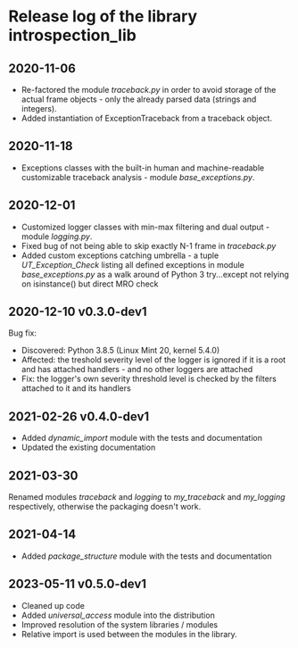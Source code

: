 # Release log of the library introspection_lib

## 2020-11-06

* Re-factored the module *traceback.py* in order to avoid storage of the actual frame objects - only the already parsed data (strings and integers).
* Added instantiation of ExceptionTraceback from a traceback object.

## 2020-11-18

* Exceptions classes with the built-in human and machine-readable customizable traceback analysis - module *base_exceptions.py*.

## 2020-12-01

* Customized logger classes with min-max filtering and dual output - module *logging.py*.
* Fixed bug of not being able to skip exactly N-1 frame in *traceback.py*
* Added custom exceptions catching umbrella - a tuple *UT_Exception_Check* listing all defined exceptions in module *base_exceptions.py* as a walk around of Python 3 try...except not relying on isinstance() but direct MRO check

## 2020-12-10 v0.3.0-dev1

Bug fix:

* Discovered: Python 3.8.5 (Linux Mint 20, kernel 5.4.0)
* Affected: the treshold severity level of the logger is ignored if it is a root and has attached handlers - and no other loggers are attached
* Fix: the logger's own severity threshold level is checked by the filters attached to it and its handlers

## 2021-02-26 v0.4.0-dev1

* Added *dynamic_import* module with the tests and documentation
* Updated the existing documentation

## 2021-03-30

Renamed modules *traceback* and *logging* to *my_traceback* and *my_logging* respectively, otherwise the packaging doesn't work.

## 2021-04-14

* Added *package_structure* module with the tests and documentation

## 2023-05-11 v0.5.0-dev1

* Cleaned up code
* Added *universal_access* module into the distribution
* Improved resolution of the system libraries / modules
* Relative import is used between the modules in the library.
